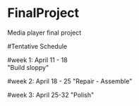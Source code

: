 # FinalProject
Media player final project


#Tentative Schedule

#week 1: April 11 - 18\
"Build sloppy"

#week 2: April 18 - 25
"Repair - Assemble"

#week 3: April 25-32
"Polish"
